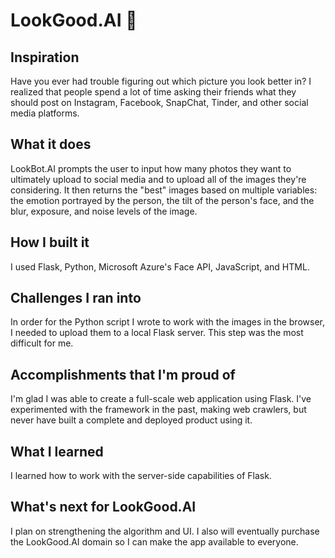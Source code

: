 # LookGood.AI 🤖

## Inspiration
Have you ever had trouble figuring out which picture you look better in? I realized that people spend a lot of time asking their friends what they should post on Instagram, Facebook, SnapChat, Tinder, and other social media platforms. 

## What it does

LookBot.AI prompts the user to input how many photos they want to ultimately upload to social media and to upload all of the images they're considering. It then returns the "best" images based on multiple variables: the emotion portrayed by the person, the tilt of the person's face, and the blur, exposure, and noise levels of the image.

## How I built it

I used Flask, Python, Microsoft Azure's Face API, JavaScript, and HTML.

## Challenges I ran into

In order for the Python script I wrote to work with the images in the browser, I needed to upload them to a local Flask server. This step was the most difficult for me. 

## Accomplishments that I'm proud of

I'm glad I was able to create a full-scale web application using Flask. I've experimented with the framework in the past, making web crawlers, but never have built a complete and deployed product using it.

## What I learned

I learned how to work with the server-side capabilities of Flask.

## What's next for LookGood.AI

I plan on strengthening the algorithm and UI. I also will eventually purchase the LookGood.AI domain so I can make the app available to everyone.
